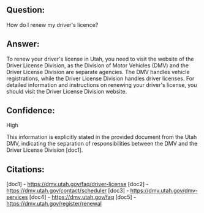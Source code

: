 ## Question: 
How do I renew my driver's licence?
## Answer: 
To renew your driver's license in Utah, you need to visit the website of the Driver License Division, as the Division of Motor Vehicles (DMV) and the Driver License Division are separate agencies. The DMV handles vehicle registrations, while the Driver License Division handles driver licenses. For detailed information and instructions on renewing your driver's license, you should visit the Driver License Division website.

## Confidence: 
High

This information is explicitly stated in the provided document from the Utah DMV, indicating the separation of responsibilities between the DMV and the Driver License Division [doc1].

## Citations:
[doc1] - https://dmv.utah.gov/faq/driver-license
[doc2] - https://dmv.utah.gov/contact/scheduler
[doc3] - https://dmv.utah.gov/dmv-services
[doc4] - https://dmv.utah.gov/faq
[doc5] - https://dmv.utah.gov/register/renewal
